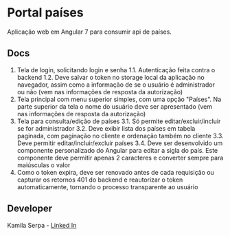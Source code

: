 # Portal países

Aplicação web em Angular 7 para consumir api de países.

## Docs

1. Tela de login, solicitando login e senha
    1.1. Autenticação feita contra o backend
    1.2. Deve salvar o token no storage local da aplicação no navegador, assim como a
informação de se o usuário é administrador ou não (vem nas informações de
resposta da autorização)
2. Tela principal com menu superior simples, com uma opção "Países". Na parte
superior da tela o nome do usuário deve ser apresentado (vem nas informações de
resposta da autorização)
3. Tela para consulta/edição de países
    3.1. Só permite editar/excluir/incluir se for administrador
    3.2. Deve exibir lista dos países em tabela paginada, com paginação no cliente e
ordenação também no cliente
    3.3. Deve permitir editar/incluir/excluir países
    3.4. Deve ser desenvolvido um componente personalizado do Angular para editar a
sigla do país. Este componente deve permitir apenas 2 caracteres e converter
sempre para maiúsculas o valor
4. Como o token expira, deve ser renovado antes de cada requisição ou capturar os
retornos 401 do backend e reautorizar o token automaticamente, tornando o
processo transparente ao usuário

## Developer

Kamila Serpa - [Linked In](https://www.linkedin.com/in/kamila-serpa/)

